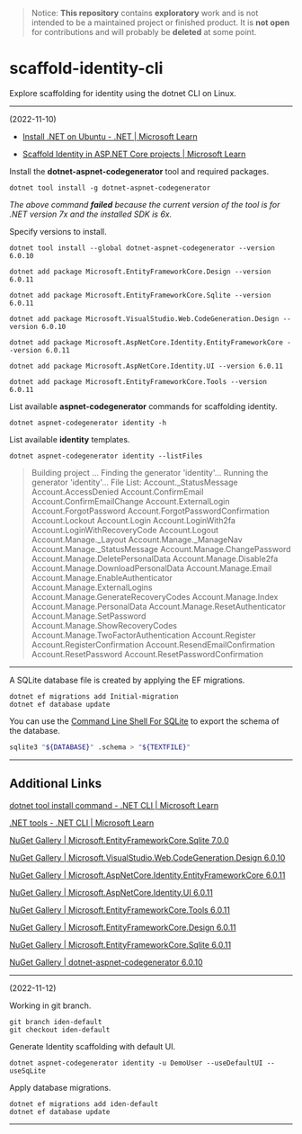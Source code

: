 > Notice: **This repository** contains **exploratory** work and is not intended to be a maintained project or finished product. It is **not open** for contributions and will probably be **deleted** at some point.

# scaffold-identity-cli

Explore scaffolding for identity using the dotnet CLI on Linux.

---

(2022-11-10)

- [Install .NET on Ubuntu - .NET | Microsoft Learn](https://learn.microsoft.com/en-us/dotnet/core/install/linux-ubuntu#2004)

- [Scaffold Identity in ASP.NET Core projects | Microsoft Learn](https://learn.microsoft.com/en-us/aspnet/core/security/authentication/scaffold-identity?view=aspnetcore-7.0&amp;tabs=netcore-cli)


Install the **dotnet-aspnet-codegenerator** tool and required packages.

    dotnet tool install -g dotnet-aspnet-codegenerator

*The above command **failed** because the current version of the tool is for .NET version 7x and the installed SDK is 6x.*

Specify versions to install.

    dotnet tool install --global dotnet-aspnet-codegenerator --version 6.0.10

    dotnet add package Microsoft.EntityFrameworkCore.Design --version 6.0.11

    dotnet add package Microsoft.EntityFrameworkCore.Sqlite --version 6.0.11

    dotnet add package Microsoft.VisualStudio.Web.CodeGeneration.Design --version 6.0.10

    dotnet add package Microsoft.AspNetCore.Identity.EntityFrameworkCore --version 6.0.11

    dotnet add package Microsoft.AspNetCore.Identity.UI --version 6.0.11

    dotnet add package Microsoft.EntityFrameworkCore.Tools --version 6.0.11

List available **aspnet-codegenerator** commands for scaffolding identity.

    dotnet aspnet-codegenerator identity -h

List available **identity** templates.

    dotnet aspnet-codegenerator identity --listFiles
    
>   Building project ...
    Finding the generator 'identity'...
    Running the generator 'identity'...
    File List:
    Account._StatusMessage
    Account.AccessDenied
    Account.ConfirmEmail
    Account.ConfirmEmailChange
    Account.ExternalLogin
    Account.ForgotPassword
    Account.ForgotPasswordConfirmation
    Account.Lockout
    Account.Login
    Account.LoginWith2fa
    Account.LoginWithRecoveryCode
    Account.Logout
    Account.Manage._Layout
    Account.Manage._ManageNav
    Account.Manage._StatusMessage
    Account.Manage.ChangePassword
    Account.Manage.DeletePersonalData
    Account.Manage.Disable2fa
    Account.Manage.DownloadPersonalData
    Account.Manage.Email
    Account.Manage.EnableAuthenticator
    Account.Manage.ExternalLogins
    Account.Manage.GenerateRecoveryCodes
    Account.Manage.Index
    Account.Manage.PersonalData
    Account.Manage.ResetAuthenticator
    Account.Manage.SetPassword
    Account.Manage.ShowRecoveryCodes
    Account.Manage.TwoFactorAuthentication
    Account.Register
    Account.RegisterConfirmation
    Account.ResendEmailConfirmation
    Account.ResetPassword
    Account.ResetPasswordConfirmation

---

A SQLite database file is created by applying the EF migrations.

    dotnet ef migrations add Initial-migration
    dotnet ef database update

You can use the [Command Line Shell For SQLite](https://www.sqlite.org/cli.html) to export the schema of the database.

```bash
sqlite3 "${DATABASE}" .schema > "${TEXTFILE}"
```

---

## Additional Links

[dotnet tool install command - .NET CLI | Microsoft Learn](https://learn.microsoft.com/en-us/dotnet/core/tools/dotnet-tool-install?source=recommendations)

[.NET tools - .NET CLI | Microsoft Learn](https://learn.microsoft.com/en-us/dotnet/core/tools/global-tools)

[NuGet Gallery | Microsoft.EntityFrameworkCore.Sqlite 7.0.0](https://www.nuget.org/packages/Microsoft.EntityFrameworkCore.Sqlite)

[NuGet Gallery | Microsoft.VisualStudio.Web.CodeGeneration.Design 6.0.10](https://www.nuget.org/packages/Microsoft.VisualStudio.Web.CodeGeneration.Design/6.0.10)

[NuGet Gallery | Microsoft.AspNetCore.Identity.EntityFrameworkCore 6.0.11](https://www.nuget.org/packages/Microsoft.AspNetCore.Identity.EntityFrameworkCore/6.0.11)

[NuGet Gallery | Microsoft.AspNetCore.Identity.UI 6.0.11](https://www.nuget.org/packages/Microsoft.AspNetCore.Identity.UI/6.0.11)

[NuGet Gallery | Microsoft.EntityFrameworkCore.Tools 6.0.11](https://www.nuget.org/packages/Microsoft.EntityFrameworkCore.Tools/6.0.11)

[NuGet Gallery | Microsoft.EntityFrameworkCore.Design 6.0.11](https://www.nuget.org/packages/Microsoft.EntityFrameworkCore.Design/6.0.11)

[NuGet Gallery | Microsoft.EntityFrameworkCore.Sqlite 6.0.11](https://www.nuget.org/packages/Microsoft.EntityFrameworkCore.Sqlite/6.0.11)

[NuGet Gallery | dotnet-aspnet-codegenerator 6.0.10](https://www.nuget.org/packages/dotnet-aspnet-codegenerator/6.0.10)

---

(2022-11-12)

Working in git branch.

    git branch iden-default
    git checkout iden-default

Generate Identity scaffolding with default UI.

    dotnet aspnet-codegenerator identity -u DemoUser --useDefaultUI --useSqLite

Apply database migrations.

    dotnet ef migrations add iden-default
    dotnet ef database update

---
